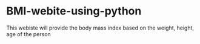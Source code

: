 # BMI-webite-using-python
This webiste will provide the body mass index based on the weight, height, age of the person
